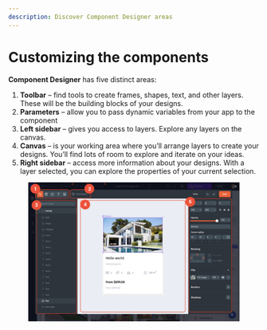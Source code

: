 ```yaml
---
description: Discover Component Designer areas
---
```


# Customizing the components

**Component Designer** has five distinct areas:&#x20;

1. **Toolbar** – find tools to create frames, shapes, text, and other layers. These will be the building blocks of your designs.
2. **Parameters** – allow you to pass dynamic variables from your app to the component
3. **Left sidebar** – gives you access to layers. Explore any layers on the canvas.
4. **Canvas** – is your working area where you’ll arrange layers to create your designs. You’ll find lots of room to explore and iterate on your ideas.
5. **Right sidebar** – access more information about your designs. With a layer selected, you can explore the properties of your current selection.

<figure><img src="../.gitbook/assets/image (917).png" alt=""><figcaption></figcaption></figure>
